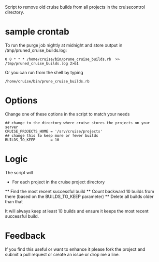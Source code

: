 Script to remove old cruise builds from all projects in the cruisecontrol directory.


# sample crontab 
To run the purge job nightly at midnight and store output in /tmp/pruned_cruise_builds.log:

    0 0 * * * /home/cruise/bin/prune_cruise_builds.rb  >> /tmp/pruned_cruise_builds.log 2>&1

Or you can run from the shell by typing

    /home/cruise/bin/prune_cruise_builds.rb

# Options

Change one of these options in the script to match your needs

    ## change to the directory where cruise stores the projects on your server
    CRUISE_PROJECTS_HOME = '/srv/cruise/projects'
    ## change this to keep more or fewer builds
    BUILDS_TO_KEEP       = 10                     

# Logic

The script will 

* For each project in the cruise project directory

** Find the most recent successful build
** Count backward 10 builds from there (based on the BUILDS_TO_KEEP parameter)
** Delete all builds older than that

It will always keep at least 10 builds and ensure it keeps the most recent successful build.

# Feedback

If you find this useful or want to enhance it please fork the project and submit a pull request or create an issue or drop me a line.

